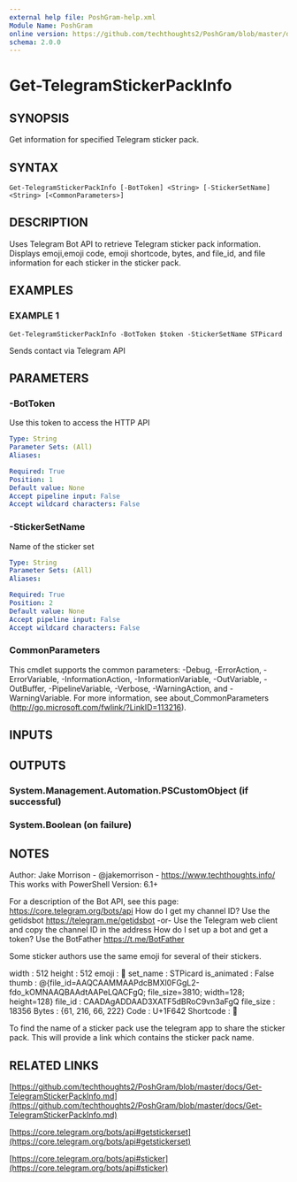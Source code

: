 ```yaml
---
external help file: PoshGram-help.xml
Module Name: PoshGram
online version: https://github.com/techthoughts2/PoshGram/blob/master/docs/Get-TelegramStickerPackInfo.md
schema: 2.0.0
---
```


# Get-TelegramStickerPackInfo

## SYNOPSIS
Get information for specified Telegram sticker pack.

## SYNTAX

```
Get-TelegramStickerPackInfo [-BotToken] <String> [-StickerSetName] <String> [<CommonParameters>]
```

## DESCRIPTION
Uses Telegram Bot API to retrieve Telegram sticker pack information.
Displays emoji,emoji code, emoji shortcode, bytes, and file_id, and file information for each sticker in the sticker pack.

## EXAMPLES

### EXAMPLE 1
```
Get-TelegramStickerPackInfo -BotToken $token -StickerSetName STPicard
```

Sends contact via Telegram API

## PARAMETERS

### -BotToken
Use this token to access the HTTP API

```yaml
Type: String
Parameter Sets: (All)
Aliases:

Required: True
Position: 1
Default value: None
Accept pipeline input: False
Accept wildcard characters: False
```

### -StickerSetName
Name of the sticker set

```yaml
Type: String
Parameter Sets: (All)
Aliases:

Required: True
Position: 2
Default value: None
Accept pipeline input: False
Accept wildcard characters: False
```

### CommonParameters
This cmdlet supports the common parameters: -Debug, -ErrorAction, -ErrorVariable, -InformationAction, -InformationVariable, -OutVariable, -OutBuffer, -PipelineVariable, -Verbose, -WarningAction, and -WarningVariable.
For more information, see about_CommonParameters (http://go.microsoft.com/fwlink/?LinkID=113216).

## INPUTS

## OUTPUTS

### System.Management.Automation.PSCustomObject (if successful)
### System.Boolean (on failure)
## NOTES
Author: Jake Morrison - @jakemorrison - https://www.techthoughts.info/
This works with PowerShell Version: 6.1+

For a description of the Bot API, see this page: https://core.telegram.org/bots/api
How do I get my channel ID?
Use the getidsbot https://telegram.me/getidsbot  -or-  Use the Telegram web client and copy the channel ID in the address
How do I set up a bot and get a token?
Use the BotFather https://t.me/BotFather

Some sticker authors use the same emoji for several of their stickers.

width       : 512
height      : 512
emoji       : 🙂
set_name    : STPicard
is_animated : False
thumb       : @{file_id=AAQCAAMMAAPdcBMXl0FGgL2-fdo_kOMNAAQBAAdtAAPeLQACFgQ; file_size=3810; width=128; height=128}
file_id     : CAADAgADDAAD3XATF5dBRoC9vn3aFgQ
file_size   : 18356
Bytes       : {61, 216, 66, 222}
Code        : U+1F642
Shortcode   : :slightly_smiling_face:

To find the name of a sticker pack use the telegram app to share the sticker pack.
This will provide a link which contains the sticker pack name.

## RELATED LINKS

[https://github.com/techthoughts2/PoshGram/blob/master/docs/Get-TelegramStickerPackInfo.md](https://github.com/techthoughts2/PoshGram/blob/master/docs/Get-TelegramStickerPackInfo.md)

[https://core.telegram.org/bots/api#getstickerset](https://core.telegram.org/bots/api#getstickerset)

[https://core.telegram.org/bots/api#sticker](https://core.telegram.org/bots/api#sticker)

